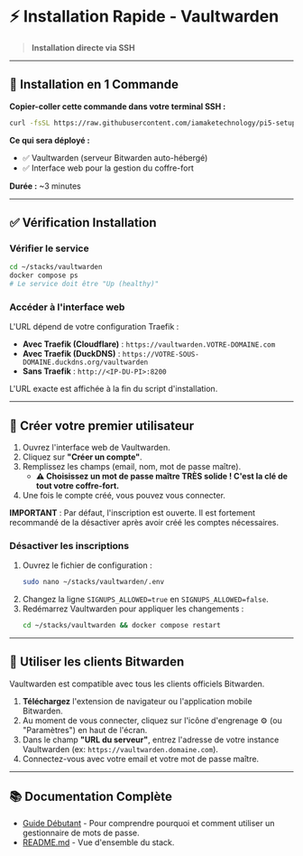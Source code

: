 # ⚡ Installation Rapide - Vaultwarden

> **Installation directe via SSH**

---

## 🚀 Installation en 1 Commande

**Copier-coller cette commande dans votre terminal SSH :**

```bash
curl -fsSL https://raw.githubusercontent.com/iamaketechnology/pi5-setup/main/02-securite/passwords/scripts/01-vaultwarden-deploy.sh | sudo bash
```

**Ce qui sera déployé :**
- ✅ Vaultwarden (serveur Bitwarden auto-hébergé)
- ✅ Interface web pour la gestion du coffre-fort

**Durée :** ~3 minutes

---

## ✅ Vérification Installation

### Vérifier le service
```bash
cd ~/stacks/vaultwarden
docker compose ps
# Le service doit être "Up (healthy)"
```

### Accéder à l'interface web
L'URL dépend de votre configuration Traefik :
- **Avec Traefik (Cloudflare)** : `https://vaultwarden.VOTRE-DOMAINE.com`
- **Avec Traefik (DuckDNS)** : `https://VOTRE-SOUS-DOMAINE.duckdns.org/vaultwarden`
- **Sans Traefik** : `http://<IP-DU-PI>:8200`

L'URL exacte est affichée à la fin du script d'installation.

---

## 👤 Créer votre premier utilisateur

1.  Ouvrez l'interface web de Vaultwarden.
2.  Cliquez sur **"Créer un compte"**.
3.  Remplissez les champs (email, nom, mot de passe maître).
    - **⚠️ Choisissez un mot de passe maître TRÈS solide ! C'est la clé de tout votre coffre-fort.**
4.  Une fois le compte créé, vous pouvez vous connecter.

**IMPORTANT** : Par défaut, l'inscription est ouverte. Il est fortement recommandé de la désactiver après avoir créé les comptes nécessaires.

### Désactiver les inscriptions

1.  Ouvrez le fichier de configuration :
    ```bash
    sudo nano ~/stacks/vaultwarden/.env
    ```
2.  Changez la ligne `SIGNUPS_ALLOWED=true` en `SIGNUPS_ALLOWED=false`.
3.  Redémarrez Vaultwarden pour appliquer les changements :
    ```bash
    cd ~/stacks/vaultwarden && docker compose restart
    ```

---

## 📱 Utiliser les clients Bitwarden

Vaultwarden est compatible avec tous les clients officiels Bitwarden.

1.  **Téléchargez** l'extension de navigateur ou l'application mobile Bitwarden.
2.  Au moment de vous connecter, cliquez sur l'icône d'engrenage ⚙️ (ou "Paramètres") en haut de l'écran.
3.  Dans le champ **"URL du serveur"**, entrez l'adresse de votre instance Vaultwarden (ex: `https://vaultwarden.domaine.com`).
4.  Connectez-vous avec votre email et votre mot de passe maître.

---

## 📚 Documentation Complète

- [Guide Débutant](passwords-guide.md) - Pour comprendre pourquoi et comment utiliser un gestionnaire de mots de passe.
- [README.md](README.md) - Vue d'ensemble du stack.
